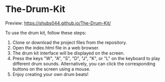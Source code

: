 # The-Drum-Kit

Preview: https://shubs044.github.io/The-Drum-Kit/


To use the drum kit, follow these steps:

1. Clone or download the project files from the repository.
2. Open the index.html file in a web browser.
3. The drum kit interface will be displayed on the screen.
4. Press the keys "W", "A", "S", "D", "J", "K", or "L" on the keyboard to play different drum sounds. Alternatively, you can click the corresponding buttons on the screen using a mouse.
6. Enjoy creating your own drum beats!

